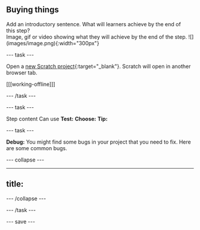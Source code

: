 ## Buying things

<div style="display: flex; flex-wrap: wrap">
<div style="flex-basis: 200px; flex-grow: 1; margin-right: 15px;">
Add an introductory sentence. What will learners achieve by the end of this step?
</div>
<div>
Image, gif or video showing what they will achieve by the end of the step. ![](images/image.png){:width="300px"}
</div>
</div>

--- task ---

Open a [new Scratch project](http://rpf.io/scratch-new){:target="_blank"}. Scratch will open in another browser tab.

[[[working-offline]]]

--- /task ---

--- task ---

Step content
Can use
**Test:**
**Choose:**
**Tip:**

--- task ---

**Debug:** You might find some bugs in your project that you need to fix. Here are some common bugs.

--- collapse ---

---
title: 
---



--- /collapse ---

--- /task ---

--- save ---
